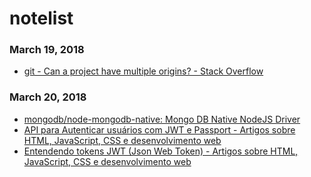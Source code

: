# notelist
### March 19, 2018 
- [git - Can a project have multiple origins? - Stack Overflow](https://stackoverflow.com/questions/11690709/can-a-project-have-multiple-origins) 

### March 20, 2018 
- [mongodb/node-mongodb-native: Mongo DB Native NodeJS Driver](https://github.com/mongodb/node-mongodb-native) 
- [API para Autenticar usuários com JWT e Passport - Artigos sobre HTML, JavaScript, CSS e desenvolvimento web](https://tableless.com.br/autenticar-usuarios-com-jwt-e-passport/) 
- [Entendendo tokens JWT (Json Web Token) - Artigos sobre HTML, JavaScript, CSS e desenvolvimento web](https://tableless.com.br/entendendo-tokens-jwt/) 
